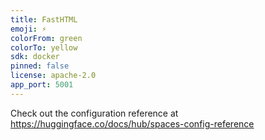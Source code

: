 ```yaml
---
title: FastHTML
emoji: ⚡
colorFrom: green
colorTo: yellow
sdk: docker
pinned: false
license: apache-2.0
app_port: 5001
---
```


Check out the configuration reference at https://huggingface.co/docs/hub/spaces-config-reference